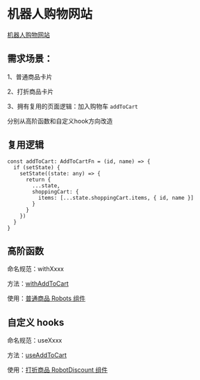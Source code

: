 # 机器人购物网站

[机器人购物网站](https://tangxve.github.io/robot-gallery/)

## 需求场景：

1、普通商品卡片

2、打折商品卡片

3、拥有复用的页面逻辑：加入购物车 `addToCart`

分别从高阶函数和自定义hook方向改造

## 复用逻辑

```tsx
const addToCart: AddToCartFn = (id, name) => {
  if (setState) {
    setState((state: any) => {
      return {
        ...state,
        shoppingCart: {
          items: [...state.shoppingCart.items, { id, name }]
        }
      }
    })
  }
}
```

## 高阶函数

命名规范：withXxxx

方法：[withAddToCart](./src/components/AddToCart.tsx#L6)

使用：[普通商品 Robots 组件](./src/components/Robots.tsx)

## 自定义 hooks

命名规范：useXxxx

方法：[useAddToCart](./src/components/AddToCart.tsx)

使用：[打折商品 RobotDiscount 组件](./src/components/RobotDiscount.tsx#L30)

